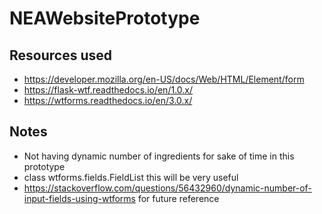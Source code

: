 # NEAWebsitePrototype

## Resources used
- https://developer.mozilla.org/en-US/docs/Web/HTML/Element/form
- https://flask-wtf.readthedocs.io/en/1.0.x/
- https://wtforms.readthedocs.io/en/3.0.x/

## Notes
- Not having dynamic number of ingredients for sake of time in this prototype
- class wtforms.fields.FieldList this will be very useful
- https://stackoverflow.com/questions/56432960/dynamic-number-of-input-fields-using-wtforms for future reference